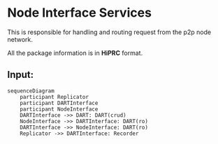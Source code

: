 # Node Interface Services

This is responsible for handling and routing request from the p2p node network.

All the package information is in **HiPRC** format.

Input:
  - 

```mermaid
sequenceDiagram
    participant Replicator 
    participant DARTInterface 
    participant NodeInterface 
    DARTInterface ->> DART: DART(crud)
    NodeInterface ->> DARTInterface: DART(ro)
    DARTInterface ->> NodeInterface: DART(ro)
    Replicator ->> DARTInterface: Recorder
```


